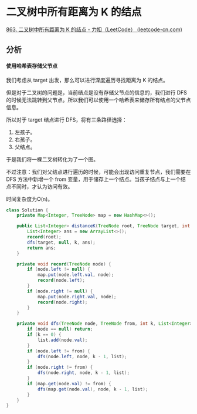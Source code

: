 # 二叉树中所有距离为 K 的结点

[863. 二叉树中所有距离为 K 的结点 - 力扣（LeetCode） (leetcode-cn.com)](https://leetcode-cn.com/problems/all-nodes-distance-k-in-binary-tree/)

## 分析

#### 使用哈希表存储父节点

我们考虑从 target 出发，那么可以进行深度遍历寻找距离为 K 的结点。

但是对于二叉树的问题是，当前结点是没有存储父节点的信息的，我们进行 DFS 的时候无法跳转到父节点。所以我们可以使用一个哈希表来储存所有结点的父节点信息。

所以对于 target 结点进行 DFS，将有三条路径选择：

1.   左孩子。
2.   右孩子。
3.   父结点。

于是我们将一棵二叉树转化为了一个图。

不过注意：我们对父结点进行遍历的时候，可能会出现访问重复节点，我们需要在 DFS 方法中新增一个 from 变量，用于储存上一个结点。当孩子结点与上一个结点不同时，才认为访问有效。

时间复杂度为O(n)。

```java
class Solution {
    private Map<Integer, TreeNode> map = new HashMap<>();

    public List<Integer> distanceK(TreeNode root, TreeNode target, int k) {
        List<Integer> ans = new ArrayList<>();
        record(root);
        dfs(target, null, k, ans);
        return ans;
    }

    private void record(TreeNode node) {
        if (node.left != null) {
            map.put(node.left.val, node);
            record(node.left);
        }
        if (node.right != null) {
            map.put(node.right.val, node);
            record(node.right);
        }
    }

    private void dfs(TreeNode node, TreeNode from, int k, List<Integer> list) {
        if (node == null) return;
        if (k == 0) {
            list.add(node.val);
        }
        if (node.left != from) {
            dfs(node.left, node, k - 1, list);
        }
        if (node.right != from) {
            dfs(node.right, node, k - 1, list);
        }
        if (map.get(node.val) != from) {
            dfs(map.get(node.val), node, k - 1, list);
        }
    }
}
```

